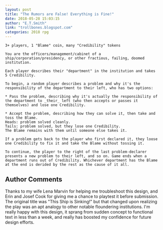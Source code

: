 ```yaml
---
layout: post
title: "The Rumors are False! Everything is Fine!"
date: 2018-05-28 15:03:15
author: "E.T.Smith"
link: "trollbones.blogspot.com"
categories: 2018 rpg
---
```

```
3+ players, 1 "Blame" coin, many "Credibility" tokens

You are the officers/management/cabinet of a ship/corporation/presidency, or other fractious, failing, doomed institution.

Each player describes their "department" in the institution and takes 5 Credibility.

To begin, a random player describes a problem and why it's the responsibility of the department to their left, who has two options:

* Pass the problem, describing why it's actually the responsibility of the department to _their_ left (who then accepts or passes it themselves) and lose one Credibility.

* Accept the problem, describing how they can solve it, then take and toss the Blame. 
Heads: problem solved cleanly. 
Tails: problem solved, but they lose one Credibility. 
The Blame remains with them until someone else takes it.

If a problem gets back to the player who first declared it, they loose one Credibility to fix it and take the Blame without tossing it. 

To continue, the player to the right of the last problem-declarer presents a new problem to their left, and so on. Game ends when a department runs out of Credibility. Whichever department has the Blame at the end is derided by the rest as the cause of it all.
```
## Author Comments 

Thanks to my wife Lena Marvin for helping me troubleshoot this design, and Erin and Josef Cook for giving me a chance to playtest it before submission. The original title was "This Ship is Sinking!" but that changed upon realizing the play was an apt analogy to other notable floundering institutions. I'm really happy with this design, it sprang from sudden concept to functional text in less than a week, and really has boosted my confidence for future design efforts.
